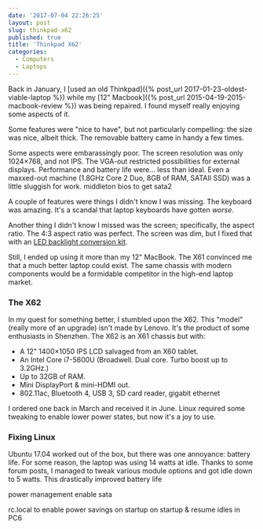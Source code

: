 ```yaml
---
date: '2017-07-04 22:26:25'
layout: post
slug: thinkpad-x62
published: true
title: 'Thinkpad X62'
categories:
  - Computers
  - Laptops
---
```


Back in January, I [used an old Thinkpad]({% post_url 2017-01-23-oldest-viable-laptop %}) while my [12" Macbook]({% post_url 2015-04-19-2015-macbook-review %}) was being repaired. I found myself really enjoying some aspects of it.

Some features were "nice to have", but not particularly compelling: the size was nice, albeit thick. The removable battery came in handy a few times.

Some aspects were embarassingly poor. The screen resolution was only 1024×768, and not IPS. The VGA-out restricted possibilities for external displays. Performance and battery life were… less than ideal. Even a maxxed-out machine (1.8GHz Core 2 Duo, 8GB of RAM, SATAII SSD) was a little sluggish for work. middleton bios to get sata2

A couple of features were things I didn't know I was missing. The keyboard was amazing. It's a scandal that laptop keyboards have gotten *worse*.

Another thing I didn't know I missed was the screen; specifically, the aspect ratio. The 4:3 aspect ratio was perfect. The screen was dim, but I fixed that with an [LED backlight conversion kit](https://people.xiph.org/~xiphmont/thinkpad/led-backlight.shtml).

Still, I ended up using it more than my 12" MacBook. The X61 convinced me that a much better laptop could exist. The same chassis with modern components would be a formidable competitor in the high-end laptop market.

### The X62

In my quest for something better, I stumbled upon the X62. This "model" (really more of an upgrade) isn't made by Lenovo. It's the product of some enthusiasts in Shenzhen. The X62 is an X61 chassis but with:

- A 12" 1400×1050 IPS LCD salvaged from an X60 tablet.
- An Intel Core i7-5600U (Broadwell. Dual core. Turbo boost up to 3.2GHz.)
- Up to 32GB of RAM.
- Mini DisplayPort & mini-HDMI out.
- 802.11ac, Bluetooth 4, USB 3, SD card reader, gigabit ethernet

I ordered one back in March and received it in June. Linux required some tweaking to enable lower power states, but now it's a joy to use.


### Fixing Linux

Ubuntu 17.04 worked out of the box, but there was one annoyance: battery life. For some reason, the laptop was using 14 watts at idle. Thanks to some forum posts, I managed to tweak various module options and got idle down to 5 watts. This drastically improved battery life

power management
enable sata

rc.local to enable power savings on startup
on startup & resume idles in PC6
